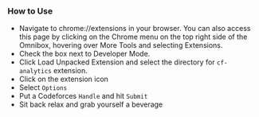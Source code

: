 ### How to Use

- Navigate to chrome://extensions in your browser. You can also access this page by clicking on the Chrome menu on the top right side of the Omnibox, hovering over More Tools and selecting Extensions.
- Check the box next to Developer Mode.
- Click Load Unpacked Extension and select the directory for `cf-analytics` extension.
- Click on the extension icon
- Select `Options`
- Put a Codeforces `Handle` and hit `Submit`
- Sit back relax and grab yourself a beverage
